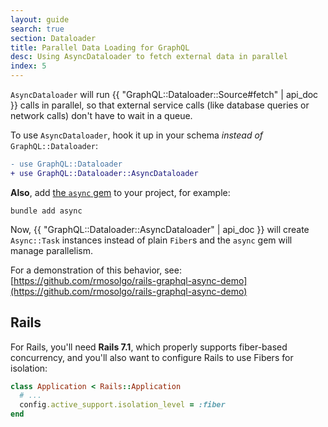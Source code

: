 ```yaml
---
layout: guide
search: true
section: Dataloader
title: Parallel Data Loading for GraphQL
desc: Using AsyncDataloader to fetch external data in parallel
index: 5
---
```


`AsyncDataloader` will run {{ "GraphQL::Dataloader::Source#fetch" | api_doc }} calls in parallel, so that external service calls (like database queries or network calls) don't have to wait in a queue.

To use `AsyncDataloader`, hook it up in your schema _instead of_ `GraphQL::Dataloader`:

```diff
- use GraphQL::Dataloader
+ use GraphQL::Dataloader::AsyncDataloader
```

__Also__, add [the `async` gem](https://github.com/socketry/async) to your project, for example:

```
bundle add async
```

Now, {{ "GraphQL::Dataloader::AsyncDataloader" | api_doc }} will create `Async::Task` instances instead of plain `Fiber`s and the `async` gem will manage parallelism.

For a demonstration of this behavior, see: [https://github.com/rmosolgo/rails-graphql-async-demo](https://github.com/rmosolgo/rails-graphql-async-demo)

## Rails

For Rails, you'll need **Rails 7.1**, which properly supports fiber-based concurrency, and you'll also want to configure Rails to use Fibers for isolation:

```ruby
class Application < Rails::Application
  # ...
  config.active_support.isolation_level = :fiber
end
```
